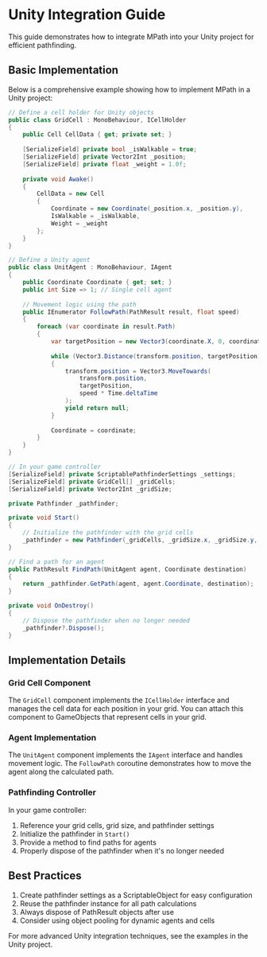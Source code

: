 # Unity Integration Guide

This guide demonstrates how to integrate MPath into your Unity project for efficient pathfinding.

## Basic Implementation

Below is a comprehensive example showing how to implement MPath in a Unity project:

```csharp
// Define a cell holder for Unity objects
public class GridCell : MonoBehaviour, ICellHolder
{
    public Cell CellData { get; private set; }
    
    [SerializeField] private bool _isWalkable = true;
    [SerializeField] private Vector2Int _position;
    [SerializeField] private float _weight = 1.0f;
    
    private void Awake()
    {
        CellData = new Cell
        {
            Coordinate = new Coordinate(_position.x, _position.y),
            IsWalkable = _isWalkable,
            Weight = _weight
        };
    }
}

// Define a Unity agent
public class UnitAgent : MonoBehaviour, IAgent
{
    public Coordinate Coordinate { get; set; }
    public int Size => 1; // Single cell agent
    
    // Movement logic using the path
    public IEnumerator FollowPath(PathResult result, float speed)
    {
        foreach (var coordinate in result.Path)
        {
            var targetPosition = new Vector3(coordinate.X, 0, coordinate.Y);
            
            while (Vector3.Distance(transform.position, targetPosition) > 0.01f)
            {
                transform.position = Vector3.MoveTowards(
                    transform.position, 
                    targetPosition,
                    speed * Time.deltaTime
                );
                yield return null;
            }
            
            Coordinate = coordinate;
        }
    }
}

// In your game controller
[SerializeField] private ScriptablePathfinderSettings _settings;
[SerializeField] private GridCell[] _gridCells;
[SerializeField] private Vector2Int _gridSize;

private Pathfinder _pathfinder;

private void Start()
{
    // Initialize the pathfinder with the grid cells
    _pathfinder = new Pathfinder(_gridCells, _gridSize.x, _gridSize.y, _settings);
}

// Find a path for an agent
public PathResult FindPath(UnitAgent agent, Coordinate destination)
{
    return _pathfinder.GetPath(agent, agent.Coordinate, destination);
}

private void OnDestroy()
{
    // Dispose the pathfinder when no longer needed
    _pathfinder?.Dispose();
}
```

## Implementation Details

### Grid Cell Component

The `GridCell` component implements the `ICellHolder` interface and manages the cell data for each position in your grid. You can attach this component to GameObjects that represent cells in your grid.

### Agent Implementation

The `UnitAgent` component implements the `IAgent` interface and handles movement logic. The `FollowPath` coroutine demonstrates how to move the agent along the calculated path.

### Pathfinding Controller

In your game controller:

1. Reference your grid cells, grid size, and pathfinder settings
2. Initialize the pathfinder in `Start()`
3. Provide a method to find paths for agents
4. Properly dispose of the pathfinder when it's no longer needed

## Best Practices

1. Create pathfinder settings as a ScriptableObject for easy configuration
2. Reuse the pathfinder instance for all path calculations
3. Always dispose of PathResult objects after use
4. Consider using object pooling for dynamic agents and cells

For more advanced Unity integration techniques, see the examples in the Unity project. 